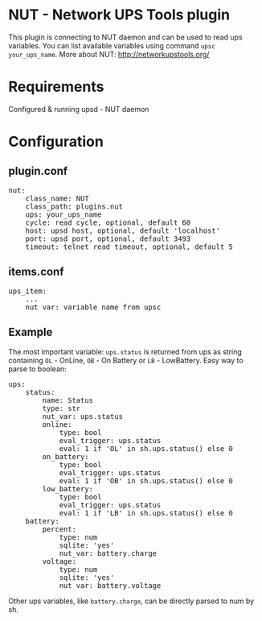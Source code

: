 # NUT - Network UPS Tools plugin
This plugin is connecting to NUT daemon and can be used to read ups variables. You can list available variables using command `upsc your_ups_name`.
More about NUT: http://networkupstools.org/

Requirements
============
Configured & running upsd - NUT daemon


Configuration
=============

## plugin.conf

<pre>
nut:
    class_name: NUT
    class_path: plugins.nut
    ups: your_ups_name
    cycle: read cycle, optional, default 60
    host: upsd host, optional, default 'localhost'
    port: upsd port, optional, default 3493
    timeout: telnet read timeout, optional, default 5
</pre>

## items.conf
<pre>
ups_item:
    ...
    nut_var: variable_name_from_upsc
</pre>

## Example
The most important variable: `ups.status` is returned from ups as string containing `OL` - OnLine, `OB` - On Battery or `LB` - LowBattery. Easy way to parse to boolean:
<pre>
ups:  
    status:
        name: Status
        type: str
        nut_var: ups.status
        online:
            type: bool
            eval_trigger: ups.status 
            eval: 1 if 'OL' in sh.ups.status() else 0
        on_battery:
            type: bool
            eval_trigger: ups.status 
            eval: 1 if 'OB' in sh.ups.status() else 0
        low_battery:
            type: bool
            eval_trigger: ups.status 
            eval: 1 if 'LB' in sh.ups.status() else 0
    battery:
        percent:
            type: num
            sqlite: 'yes'
            nut_var: battery.charge
        voltage:
            type: num
            sqlite: 'yes'
            nut_var: battery.voltage
</pre>

Other ups variables, like `battery.charge`, can be directly parsed to num by sh.

